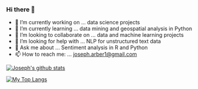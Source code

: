 ### Hi there 👋

- 🔭 I’m currently working on ... data science projects
- 🌱 I’m currently learning ... data mining and geospatial analysis in Python
- 👯 I’m looking to collaborate on ... data and machine learning projects
- 🤔 I’m looking for help with ... NLP for unstructured text data
- 💬 Ask me about ... Sentiment analysis in R and Python
- 📫 How to reach me: ... joseph.arber1@gmail.com


[![Joseph's github stats](https://github-readme-stats.vercel.app/api?username=JUA96)](https://github.com/JUA96/github-readme-stats)


[![My Top Langs](https://github-readme-stats.vercel.app/api/top-langs/?username=JUA96)](https://github.com/JUA96/github-readme-stats)
